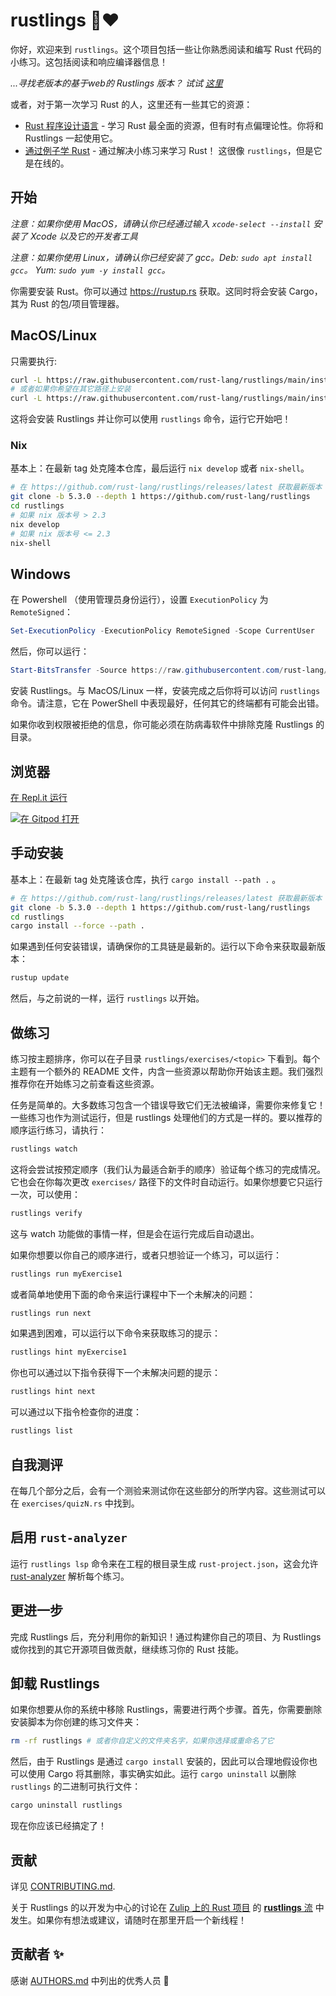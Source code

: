 # rustlings 🦀❤️

你好，欢迎来到 `rustlings`。这个项目包括一些让你熟悉阅读和编写 Rust 代码的小练习。这包括阅读和响应编译器信息！

_...寻找老版本的基于web的 Rustlings 版本？ 试试 [这里](https://github.com/rust-lang/rustlings/tree/rustlings-1)_

或者，对于第一次学习 Rust 的人，这里还有一些其它的资源：

- [Rust 程序设计语言](https://doc.rust-lang.org/book/index.html) - 学习 Rust 最全面的资源，但有时有点偏理论性。你将和 Rustlings 一起使用它。
- [通过例子学 Rust](https://doc.rust-lang.org/rust-by-example/index.html) - 通过解决小练习来学习 Rust！ 这很像 `rustlings`，但是它是在线的。

## 开始

_注意：如果你使用 MacOS，请确认你已经通过输入 `xcode-select --install` 安装了 Xcode 以及它的开发者工具_

_注意：如果你使用 Linux，请确认你已经安装了 gcc。Deb: `sudo apt install gcc`。 Yum: `sudo yum -y install gcc`。_

你需要安装 Rust。你可以通过 https://rustup.rs 获取。这同时将会安装 Cargo，其为 Rust 的包/项目管理器。

## MacOS/Linux

只需要执行:

```bash
curl -L https://raw.githubusercontent.com/rust-lang/rustlings/main/install.sh | bash
# 或者如果你希望在其它路径上安装
curl -L https://raw.githubusercontent.com/rust-lang/rustlings/main/install.sh | bash -s mypath/
```

这将会安装 Rustlings 并让你可以使用 `rustlings` 命令，运行它开始吧！

### Nix
基本上：在最新 tag 处克隆本仓库，最后运行 `nix develop` 或者 `nix-shell`。

```bash
# 在 https://github.com/rust-lang/rustlings/releases/latest 获取最新版本 (编辑此文档时是 5.3.0)
git clone -b 5.3.0 --depth 1 https://github.com/rust-lang/rustlings
cd rustlings
# 如果 nix 版本号 > 2.3
nix develop
# 如果 nix 版本号 <= 2.3
nix-shell
```

## Windows

在 Powershell （使用管理员身份运行），设置 `ExecutionPolicy` 为 `RemoteSigned`：

```ps1
Set-ExecutionPolicy -ExecutionPolicy RemoteSigned -Scope CurrentUser
```

然后，你可以运行：

```ps1
Start-BitsTransfer -Source https://raw.githubusercontent.com/rust-lang/rustlings/main/install.ps1 -Destination $env:TMP/install_rustlings.ps1; Unblock-File $env:TMP/install_rustlings.ps1; Invoke-Expression $env:TMP/install_rustlings.ps1
```

安装 Rustlings。与 MacOS/Linux 一样，安装完成之后你将可以访问 `rustlings` 命令。请注意，它在 PowerShell 中表现最好，任何其它的终端都有可能会出错。

如果你收到权限被拒绝的信息，你可能必须在防病毒软件中排除克隆 Rustlings 的目录。

## 浏览器

[在 Repl.it 运行](https://repl.it/github/rust-lang/rustlings)

[![在 Gitpod 打开](https://gitpod.io/button/open-in-gitpod.svg)](https://gitpod.io/#https://github.com/rust-lang/rustlings)

## 手动安装

基本上：在最新 tag 处克隆该仓库，执行 `cargo install --path .` 。

```bash
# 在 https://github.com/rust-lang/rustlings/releases/latest 获取最新版本 (编辑此文档时是 5.3.0)
git clone -b 5.3.0 --depth 1 https://github.com/rust-lang/rustlings
cd rustlings
cargo install --force --path .
```

如果遇到任何安装错误，请确保你的工具链是最新的。运行以下命令来获取最新版本：

```bash
rustup update
```

然后，与之前说的一样，运行 `rustlings` 以开始。

## 做练习

练习按主题排序，你可以在子目录 `rustlings/exercises/<topic>` 下看到。每个主题有一个额外的 README 文件，内含一些资源以帮助你开始该主题。我们强烈推荐你在开始练习之前查看这些资源。

任务是简单的。大多数练习包含一个错误导致它们无法被编译，需要你来修复它！一些练习也作为测试运行，但是 rustlings 处理他们的方式是一样的。要以推荐的顺序运行练习，请执行：

```bash
rustlings watch
```

这将会尝试按预定顺序（我们认为最适合新手的顺序）验证每个练习的完成情况。它也会在你每次更改 `exercises/` 路径下的文件时自动运行。如果你想要它只运行一次，可以使用：

```bash
rustlings verify
```

这与 watch 功能做的事情一样，但是会在运行完成后自动退出。

如果你想要以你自己的顺序进行，或者只想验证一个练习，可以运行：

```bash
rustlings run myExercise1
```

或者简单地使用下面的命令来运行课程中下一个未解决的问题：

```bash
rustlings run next
```

如果遇到困难，可以运行以下命令来获取练习的提示：

```bash
rustlings hint myExercise1
```

你也可以通过以下指令获得下一个未解决问题的提示：

```bash
rustlings hint next
```

可以通过以下指令检查你的进度：

```bash
rustlings list
```

## 自我测评

在每几个部分之后，会有一个测验来测试你在这些部分的所学内容。这些测试可以在 `exercises/quizN.rs` 中找到。

## 启用 `rust-analyzer`

运行 `rustlings lsp` 命令来在工程的根目录生成 `rust-project.json`，这会允许 [rust-analyzer](https://rust-analyzer.github.io/) 解析每个练习。

## 更进一步

完成 Rustlings 后，充分利用你的新知识！通过构建你自己的项目、为 Rustlings 或你找到的其它开源项目做贡献，继续练习你的 Rust 技能。

## 卸载 Rustlings

如果你想要从你的系统中移除 Rustlings，需要进行两个步骤。首先，你需要删除安装脚本为你创建的练习文件夹：

```bash
rm -rf rustlings # 或者你自定义的文件夹名字，如果你选择或重命名了它
```

然后，由于 Rustlings 是通过 `cargo install` 安装的，因此可以合理地假设你也可以使用 Cargo 将其删除，事实确实如此。运行 `cargo uninstall` 以删除 `rustlings` 的二进制可执行文件：

```bash
cargo uninstall rustlings
```

现在你应该已经搞定了！

## 贡献

详见 [CONTRIBUTING.md](./CONTRIBUTING.md).

关于 Rustlings 的以开发为中心的讨论在 [Zulip 上的 Rust 项目](https://rust-lang.zulipchat.com) 的 [**rustlings** 流](https://rust-lang.zulipchat.com/#narrow/stream/334454-rustlings) 中发生。如果你有想法或建议，请随时在那里开启一个新线程！

## 贡献者 ✨

感谢 [AUTHORS.md](./AUTHORS.md) 中列出的优秀人员 🎉

